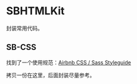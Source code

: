 # SBHTMLKit

封装常用代码。


## SB-CSS

找到了一个使用规范：[Airbnb CSS / Sass Styleguide](https://github.com/Zhangjd/css-style-guide)

拷贝一份在这里，后面封装尽量参考。
